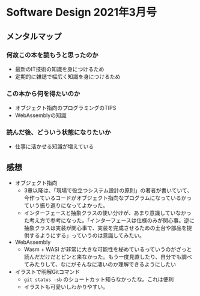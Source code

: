 # Software Design 2021年3月号

## メンタルマップ

### 何故この本を読もうと思ったのか

- 最新のIT技術の知識を身につけるため
- 定期的に雑誌で幅広く知識を身につけるため

### この本から何を得たいのか

- オブジェクト指向のプログラミングのTIPS
- WebAssemblyの知識

### 読んだ後、どういう状態になりたいか

- 仕事に活かせる知識が増えている

## 感想

- オブジェクト指向
  - 3章以降は、「現場で役立つシステム設計の原則」の著者が書いていて、今作っているコードがオブジェクト指向なプログラムになっているかっていう振り返りになってよかった。
  - インターフェースと抽象クラスの使い分けが、あまり意識していなかった考え方で参考になった。「インターフェースは仕様のみが関心事。逆に抽象クラスは実装が関心事で、実装を完成させるための土台や部品を提供するようにする」っていうのは意識してみたい。
- WebAssembly
  - Wasm + WASI が非常に大きな可能性を秘めているっていうのがざっと読んだだけだとピンと来なかった。もう一度見直したり、自分でも調べてみたりして、なにがそんなに凄いのか理解できるようにしたい
- イラストで明解Gitコマンド
  - `git status -sb` のショートカット知らなかったな。これは便利
  - イラストも可愛いしわかりやすい。
